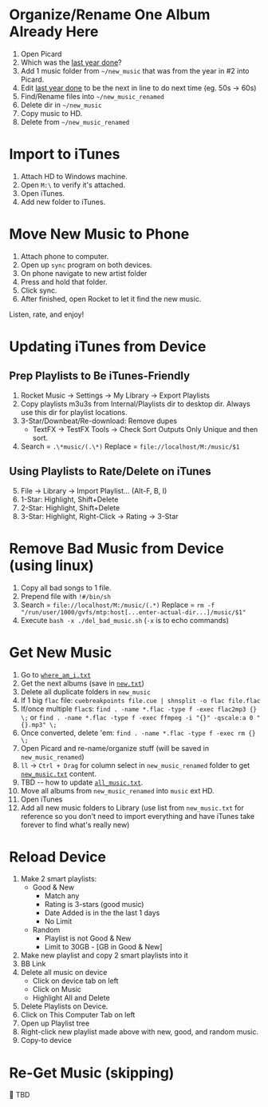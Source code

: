 # Organize/Rename One Album Already Here
1. Open Picard
2. Which was the [last year done](https://github.com/jclevine/music_rating_instructions/blob/master/new/last_year_done.txt)? 
2. Add 1 music folder from `~/new_music` that was from the year in #2 into Picard.
3. Edit [last year done](https://github.com/jclevine/music_rating_instructions/edit/master/new/last_year_done.txt) to be the next in line to do next time (eg. 50s -> 60s)
4. Find/Rename files into `~/new_music_renamed`
5. Delete dir in `~/new_music`
6. Copy music to HD.
7. Delete from `~/new_music_renamed`

# Import to iTunes
1. Attach HD to Windows machine.
2. Open `M:\` to verify it's attached.
3. Open iTunes.
4. Add new folder to iTunes.

# Move New Music to Phone
1. Attach phone to computer.
2. Open up `sync` program on both devices.
3. On phone navigate to new artist folder
4. Press and hold that folder.
5. Click sync.
6. After finished, open Rocket to let it find the new music.

Listen, rate, and enjoy!

# Updating iTunes from Device

## Prep Playlists to Be iTunes-Friendly
1. Rocket Music -> Settings -> My Library -> Export Playlists
2. Copy playlists m3u3s from Internal/Playlists dir to desktop dir. Always use this dir for playlist locations.
3. 3-Star/Downbeat/Re-download: Remove dupes
    - TextFX -> TestFX Tools -> Check Sort Outputs Only Unique and then sort.
4. Search  = `.\*music/(.\*)`
   Replace = `file://localhost/M:/music/$1`

## Using Playlists to Rate/Delete on iTunes
5. File -> Library -> Import Playlist... (Alt-F, B, I)
6. 1-Star: Highlight, Shift+Delete
7. 2-Star: Highlight, Shift+Delete
8. 3-Star: Highlight, Right-Click -> Rating -> 3-Star

# Remove Bad Music from Device (using linux)
1. Copy all bad songs to 1 file.
2. Prepend file with `!#/bin/sh`
3. Search  = `file://localhost/M:/music/(.*)`
   Replace = `rm -f "/run/user/1000/gvfs/mtp:host[...enter-actual-dir...]/music/$1"`
4. Execute `bash -x ./del_bad_music.sh` (`-x` is to echo commands)

# Get New Music
1. Go to [`where_am_i.txt`](https://github.com/jclevine/music_rating_instructions/blob/master/new/where_am_i.txt)
2. Get the next albums (save in [`new.txt`](https://github.com/jclevine/music_rating_instructions/blob/master/new/new.txt))
4. Delete all duplicate folders in `new_music`
5. If 1 big `flac` file: `cuebreakpoints file.cue | shnsplit -o flac file.flac`
6. If/once multiple `flac`s: `find . -name *.flac -type f -exec flac2mp3 {} \;` or
                    `find . -name *.flac -type f -exec ffmpeg -i "{}" -qscale:a 0 "{}.mp3" \;`  
7. Once converted, delete 'em: `find . -name *.flac -type f -exec rm {} \;`
8. Open Picard and re-name/organize stuff (will be saved in `new_music_renamed`)
9. `ll` -> `Ctrl + Drag` for column select in `new_music_renamed` folder to get [`new_music.txt`](https://github.com/jclevine/music_rating_instructions/blob/master/new/new.txt) content.
10. TBD -- how to update [`all_music.txt`](https://github.com/jclevine/music_rating_instructions/blob/master/music_lists/all_music.txt).
9. Move all albums from `new_music_renamed` into `music` ext HD.
10. Open iTunes
11. Add all new music folders to Library (use list from `new_music.txt` for reference so you don't need to import everything and have iTunes take forever to find what's really new)

# Reload Device
1. Make 2 smart playlists:
    - Good & New
        - Match any
        - Rating is 3-stars (good music)
        - Date Added is in the the last 1 days
        - No Limit
    - Random
        - Playlist is not Good & New
        - Limit to 30GB - [GB in Good & New]
2. Make new playlist and copy 2 smart playlists into it
3. BB Link
4. Delete all music on device
    - Click on device tab on left
    - Click on Music
    - Highlight All and Delete
5. Delete Playlists on Device.
6. Click on This Computer Tab on left
7. Open up Playlist tree
8. Right-click new playlist made above with new, good, and random music.
9. Copy-to device

# Re-Get Music (skipping)
:small_orange_diamond: TBD

